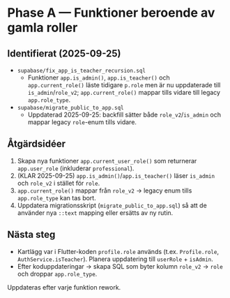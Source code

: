# Phase A — Funktioner beroende av gamla roller

## Identifierat (2025-09-25)
- `supabase/fix_app_is_teacher_recursion.sql`
  - Funktioner `app.is_admin()`, `app.is_teacher()` och `app.current_role()` läste tidigare `p.role` men är nu uppdaterade till `is_admin`/`role_v2`; `app.current_role()` mappar tills vidare till legacy `app.role_type`.
- `supabase/migrate_public_to_app.sql`
  - Uppdaterad 2025-09-25: backfill sätter både `role_v2`/`is_admin` och mappar legacy `role`-enum tills vidare.

## Åtgärdsidéer
1. Skapa nya funktioner `app.current_user_role()` som returnerar `app.user_role` (inkluderar `professional`).
2. (KLAR 2025-09-25) `app.is_admin()`/`app.is_teacher()` läser `is_admin` och `role_v2` i stället för `role`.
3. `app.current_role()` mappar från `role_v2` → legacy enum tills `app.role_type` kan tas bort.
4. Uppdatera migrationsskript (`migrate_public_to_app.sql`) så att de använder nya `::text` mapping eller ersätts av ny rutin.

## Nästa steg
- Kartlägg var i Flutter-koden `profile.role` används (t.ex. `Profile.role`, `AuthService.isTeacher`). Planera uppdatering till `userRole` + `isAdmin`.
- Efter koduppdateringar → skapa SQL som byter kolumn `role_v2` → `role` och droppar `app.role_type`.

Uppdateras efter varje funktion rework.
